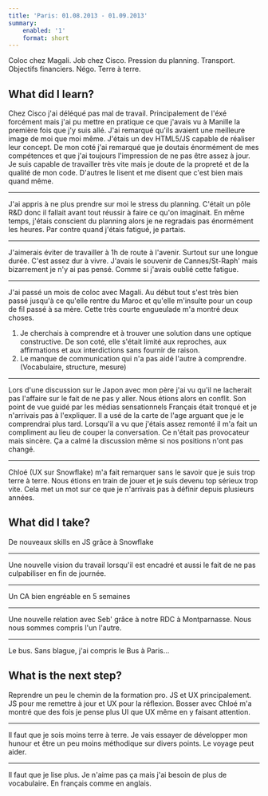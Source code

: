 ```yaml
---
title: 'Paris: 01.08.2013 - 01.09.2013'
summary:
    enabled: '1'
    format: short
---
```


Coloc chez Magali. Job chez Cisco. Pression du planning. Transport. Objectifs financiers. Négo. Terre à terre.

## What did I learn?

Chez Cisco j'ai déléqué pas mal de travail. Principalement de l'éxé forcément mais j'ai pu mettre en pratique ce que j'avais vu à Manille la première fois que j'y suis allé. J'ai remarqué qu'ils avaient une meilleure image de moi que moi même. J'étais un dev HTML5/JS capable de réaliser leur concept. De mon coté j'ai remarqué que je doutais énormément de mes compétences et que j'ai toujours l'impression de ne pas être assez à jour. Je suis capable de travailler très vite mais je doute de la propreté et de la qualité de mon code. D'autres le lisent et me disent que c'est bien mais quand même.

---

J'ai appris à ne plus prendre sur moi le stress du planning. C'était un pôle R&D donc il fallait avant tout réussir à faire ce qu'on imaginait. En même temps, j'étais conscient du planning alors je ne regradais pas énormément les heures. Par contre quand j'étais fatigué, je partais.

---

J'aimerais éviter de travailler à 1h de route à l'avenir. Surtout sur une longue durée. C'est assez dur à vivre. J'avais le souvenir de Cannes/St-Raph' mais bizarrement je n'y ai pas pensé. Comme si j'avais oublié cette fatigue.

---

J'ai passé un mois de coloc avec Magali. Au début tout s'est très bien passé jusqu'à ce qu'elle rentre du Maroc et qu'elle m'insulte pour un coup de fil passé à sa mère. Cette très courte engueulade m'a montré deux choses.

1. Je cherchais à comprendre et à trouver une solution dans une optique constructive. De son coté, elle s'était limité aux reproches, aux affirmations et aux interdictions sans fournir de raison.
2. Le manque de communication qui n'a pas aidé l'autre à comprendre. (Vocabulaire, structure, mesure)

---

Lors d'une discussion sur le Japon avec mon père j'ai vu qu'il ne lacherait pas l'affaire sur le fait de ne pas y aller. Nous étions alors en conflit. Son point de vue guidé par les médias sensationnels Français était tronqué et je n'arrivais pas à l'expliquer. Il a usé de la carte de l'age arguant que je le comprendrai plus tard. Lorsqu'il a vu que j'étais assez remonté il m'a fait un compliment au lieu de couper la conversation. Ce n'était pas provocateur mais sincère. Ça a calmé la discussion même si nos positions n'ont pas changé.

---

Chloé (UX sur Snowflake) m'a fait remarquer sans le savoir que je suis trop terre à terre. Nous étions en train de jouer et je suis devenu top sérieux trop vite. Cela met un mot sur ce que je n'arrivais pas à définir depuis plusieurs années.

## What did I take?

De nouveaux skills en JS grâce à Snowflake

---

Une nouvelle vision du travail lorsqu'il est encadré et aussi le fait de ne pas culpabiliser en fin de journée.

---

Un CA bien engréable en 5 semaines

---

Une nouvelle relation avec Seb' grâce à notre RDC à Montparnasse. Nous nous sommes compris l'un l'autre.

---

Le bus. Sans blague, j'ai compris le Bus à Paris...

## What is the next step?

Reprendre un peu le chemin de la formation pro. JS et UX principalement. JS pour me remettre à jour et UX pour la réflexion. Bosser avec Chloé m'a montré que des fois je pense plus UI que UX même en y faisant attention.

---

Il faut que je sois moins terre à terre. Je vais essayer de développer mon hunour et être un peu moins méthodique sur divers points. Le voyage peut aider.

---

Il faut que je lise plus. Je n'aime pas ça mais j'ai besoin de plus de vocabulaire. En français comme en anglais.